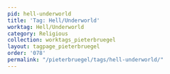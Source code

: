 ```yaml
---
pid: hell-underworld
title: 'Tag: Hell/Underworld'
worktag: Hell/Underworld
category: Religious
collection: worktags_pieterbruegel
layout: tagpage_pieterbruegel
order: '078'
permalink: "/pieterbruegel/tags/hell-underworld/"
---
```

